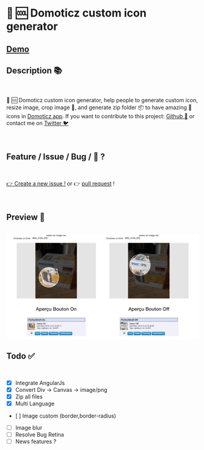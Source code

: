 # 🤖 🆒 Domoticz custom icon generator

## [Demo](http://domoticz-icon.aurelien-loyer.fr/)

## Description 📚
<br>

🤖 🆒 Domoticz custom icon generator, help people to generate custom icon, resize image, crop image 🔪, and generate zip folder 📦 to have amazing 🎉 icons in <a href="https://www.domoticz.com/" target="_blank">Domoticz app</a>. 
If you want to contribute to this project: <a target="_blank" href="https://github.com/T3kstiil3/domoticz_custom_icon_generator">Github 🐙</a> or contact me on <a target="_blank" href="https://twitter.com/AurelienLoyer">Twitter 🐦</a>

<br>

## Feature / Issue / Bug / 🐛 ? 
<br>

<a href="https://github.com/AurelienLoyer/domoticz_custom_icon_generator/issues/new">👉 Create a new issue !</a> or 👉 <a href="https://github.com/AurelienLoyer/domoticz_custom_icon_generator/compare">pull request</a> !

<br>


## Preview 👀
<br>

<img src="screenshots/screen1.png"/>

<br>

## Todo ✅
<br>

- [x] Integrate AngularJs
- [x] Convert Div -> Canvas -> image/png
- [x] Zip all files
- [x] Multi Language
- [ ] Image custom (border,border-radius)
- [ ] Image blur
- [ ] Resolve Bug Retina
- [ ] News features ?
